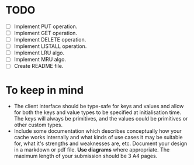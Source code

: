 # TODO
- [ ] Implement PUT operation.
- [ ] Implement GET operation.
- [ ] Implement DELETE operation.
- [ ] Implement LISTALL operation.
- [ ] Implement LRU algo.
- [ ] Implement MRU algo.
- [ ] Create README file.

# To keep in mind
- The client interface should be type-safe for keys and values and allow for both the keys and value types to be specified at initialisation time. The keys will always be primitives, and the values could be primitives or other custom types.
- Include some documentation which describes conceptually how your cache works internally and what kinds of use cases it may be suitable for, what it's strengths and weaknesses are, etc.
Document your design in a markdown or pdf file. **Use diagrams** where appropriate. The maximum length of your submission should be 3 A4 pages.

